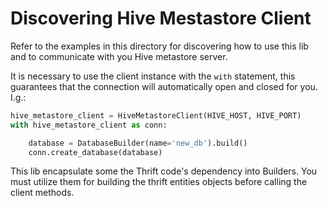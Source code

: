 # Discovering Hive Mestastore Client

Refer to the examples in this directory for discovering how to use this lib 
and to communicate with you Hive metastore server.

It is necessary to use the client instance with the `with` statement, this 
guarantees that the connection will automatically open and closed for you.
I.g.:
```python
hive_metastore_client = HiveMetastoreClient(HIVE_HOST, HIVE_PORT)
with hive_metastore_client as conn:

    database = DatabaseBuilder(name='new_db').build()
    conn.create_database(database) 
```

This lib encapsulate some the Thrift code's dependency into Builders.
You must utilize them for building the thrift entities objects before calling the client methods.